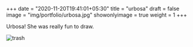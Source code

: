 +++
date = "2020-11-20T19:41:01+05:30"
title = "urbosa"
draft = false
image = "img/portfolio/urbosa.jpg"
showonlyimage = true
weight = 1
+++

Urbosa! She was really fun to draw.

![trash](/img/portfolio/urbosa.jpg)
